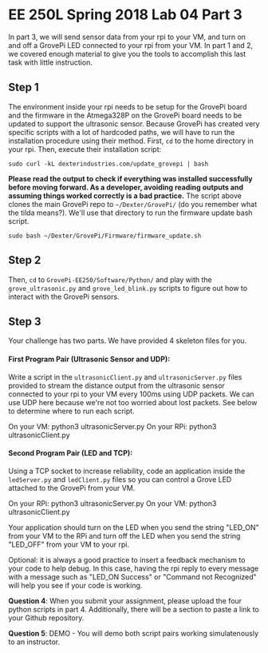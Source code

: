 # **EE 250L Spring 2018 Lab 04 Part 3**

In part 3, we will send sensor data from your rpi to your VM, and turn on and 
off a GrovePi LED connected to your rpi from your VM. In part 1 and 2, we 
covered enough material to give you the tools to accomplish this last task with 
little instruction. 

## **Step 1**

The environment inside your rpi needs to be setup for the GrovePi board and the 
firmware in the Atmega328P on the GrovePi board needs to be updated to support
the ultrasonic sensor. Because GrovePi has created very specific scripts with
a lot of hardcoded paths, we will have to run the installation procedure using
their method. First, `cd` to the home directory in your rpi. Then, execute their
installation script:

    sudo curl -kL dexterindustries.com/update_grovepi | bash  

**Please read the output to check if everything was installed successfully 
before moving forward. As a developer, avoiding reading outputs and assuming 
things worked correctly is a bad practice.** The script above clones the main 
GrovePi repo to `~/Dexter/GrovePi/` (do you remember what the tilda means?). 
We'll use that directory to run the firmware update bash script.

    sudo bash ~/Dexter/GrovePi/Firmware/firmware_update.sh

## **Step 2**

Then, `cd` to `GrovePi-EE250/Software/Python/` and play with the 
`grove_ultrasonic.py` and `grove_led_blink.py` scripts to figure out how to 
interact with the GrovePi sensors.

## **Step 3**

Your challenge has two parts. We have provided 4 skeleton files for you.

#### First Program Pair (Ultrasonic Sensor and UDP):

Write a script in the `ultrasonicClient.py` and `ultrasonicServer.py` files
provided to stream the distance output from the ultrasonic sensor connected to 
your rpi to your VM every 100ms using UDP packets. We can use UDP here because 
we're not too worried about lost packets. See below to determine where to run 
each script.

On your VM:
    python3 ultrasonicServer.py
On your RPi:
    python3 ultrasonicClient.py

#### Second Program Pair (LED and TCP):

Using a TCP socket to increase reliability, code an application inside the 
`ledServer.py` and `ledClient.py` files so you can control a Grove LED attached
to the GrovePi from your VM. 

On your RPi:
    python3 ultrasonicServer.py
On your VM:
    python3 ultrasonicClient.py

Your application should turn on the LED when you send the string "LED_ON" from 
your VM to the RPi and turn off the LED when you send the string "LED_OFF" from 
your VM to your rpi. 

Optional: it is always a good practice to insert a feedback mechanism to your 
code to help debug. In this case, having the rpi reply to every message with a 
message such as "LED_ON Success" or "Command not Recognized" will help you see
if your code is working.

**Question 4**: When you submit your assignment, please upload the four python 
scripts in part 4. Additionally, there will be a section to paste a link to
your Github repository.

**Question 5**: DEMO - You will demo both script pairs working simulatenously to
an instructor.

